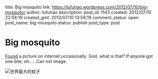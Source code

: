 title: Big mosquito
link: https://lufuhao.wordpress.com/2012/07/10/big-mosquito/
author: lufuhao
description: 
post_id: 1143
created: 2012/07/10 22:58:19
created_gmt: 2012/07/10 13:58:19
comment_status: open
post_name: big-mosquito
status: publish
post_type: post

# Big mosquito

[Found](http://lufuhao.files.wordpress.com/2012/07/5b6df69d7515.jpg) a picture on internet occasionally. God, what is that? If anyone got one bite, oh……Can not image.

![世界最大的蚊子](http://lufuhao.files.wordpress.com/2012/07/thumb.jpg)